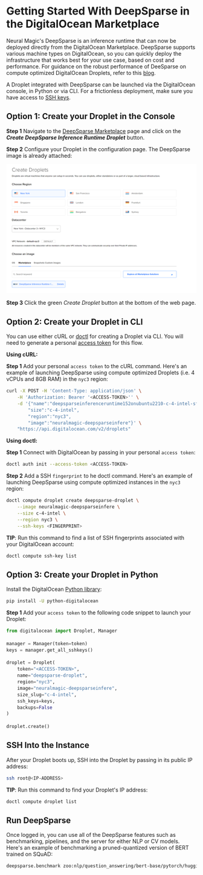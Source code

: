 <!--
Copyright (c) 2021 - present / Neuralmagic, Inc. All Rights Reserved.

Licensed under the Apache License, Version 2.0 (the "License");
you may not use this file except in compliance with the License.
You may obtain a copy of the License at

   http://www.apache.org/licenses/LICENSE-2.0

Unless required by applicable law or agreed to in writing,
software distributed under the License is distributed on an "AS IS" BASIS,
WITHOUT WARRANTIES OR CONDITIONS OF ANY KIND, either express or implied.
See the License for the specific language governing permissions and
limitations under the License.
-->

# **Getting Started With DeepSparse in the DigitalOcean Marketplace**

Neural Magic's DeepSparse is an inference runtime that can now be deployed directly from the DigitalOcean Marketplace. DeepSparse supports various machine types on DigitalOcean, so you can quickly deploy the infrastructure that works best for your use case, based on cost and performance. For guidance on the robust performance of DeeSparse on compute optimized DigitalOcean Droplets, refer to this [blog](https://neuralmagic.com/blog/how-to-achieve-up-to-3x-ai-speedup-on-digitaloceans-premium-cpus/).

A Droplet integrated with DeepSparse can be launched via the DigitalOcean console, in Python or via CLI. For a frictionless deployment, make sure you have access to [SSH keys](https://docs.digitalocean.com/products/droplets/how-to/add-ssh-keys/).

## **Option 1: Create your Droplet in the Console**

**Step 1** Navigate to the [DeepSparse Marketplace](hhttps://marketplace.digitalocean.com/apps/deepsparse-inference-runtime) page and click on the ***Create DeepSparse Inference Runtime Droplet*** button.

**Step 2** Configure your Droplet in the configuration page. The DeepSparse image is already attached:

![alt text](./img/console.png)

**Step 3** Click the green *Create Droplet* button at the bottom of the web page.

## **Option 2: Create your Droplet in CLI**

You can use either cURL or [doctl](https://docs.digitalocean.com/reference/doctl/how-to/install/) for creating a Droplet via CLI. You will need to generate a personal [access token](https://docs.digitalocean.com/reference/api/create-personal-access-token/) for this flow. 

**Using cURL:**

**Step 1** Add your personal `access token` to the cURL command. Here's an example of launching DeepSparse using compute optimized Droplets (i.e. 4 vCPUs and 8GB RAM) in the `nyc3` region:

```bash
curl -X POST -H 'Content-Type: application/json' \
    -H 'Authorization: Bearer '<ACCESS-TOKEN>'' \
    -d '{"name":"deepsparseinferenceruntime152onubuntu2210-c-4-intel-sfo3-01",
        "size":"c-4-intel",
        "region":"nyc3",
        "image":"neuralmagic-deepsparseinfere"}' \
    "https://api.digitalocean.com/v2/droplets"
```

**Using doctl:**

**Step 1** Connect with DigitalOcean by passing in your personal `access token`:

```bash
doctl auth init --access-token <ACCESS-TOKEN>
```

**Step 2** Add a SSH `fingerprint` to he doctl command. Here's an example of launching DeepSparse using compute optimized instances in the `nyc3` region:

```bash
doctl compute droplet create deepsparse-droplet \
    --image neuralmagic-deepsparseinfere \
    --size c-4-intel \
    --region nyc3 \
    --ssh-keys <FINGERPRINT>
```

**TIP**: Run this command to find a list of SSH fingerprints associated with your DigitalOcean account:

```bash
doctl compute ssh-key list
```

## **Option 3: Create your Droplet in Python**

Install the DigitalOcean [Python library](https://github.com/koalalorenzo/python-digitalocean):

```bash
pip install -U python-digitalocean
```

**Step 1** Add your `access token` to the following code snippet to launch your Droplet:

```python
from digitalocean import Droplet, Manager

manager = Manager(token=token)
keys = manager.get_all_sshkeys()

droplet = Droplet(
    token="<ACCESS-TOKEN>",
    name="deepsparse-droplet",
    region="nyc3",
    image="neuralmagic-deepsparseinfere",
    size_slug="c-4-intel",
    ssh_keys=keys,
    backups=False
)

droplet.create()
```

## **SSH Into the Instance**

After your Droplet boots up, SSH into the Droplet by passing in its public IP address:

```bash
ssh root@<IP-ADDRESS>
```

**TIP**: Run this command to find your Droplet's IP address:

```bash
doctl compute droplet list
```

## **Run DeepSparse**

Once logged in, you can use all of the DeepSparse features such as benchmarking, pipelines, and the server for either NLP or CV models. Here's an example of benchmarking a pruned-quantized version of BERT trained on SQuAD:

```bash
deepsparse.benchmark zoo:nlp/question_answering/bert-base/pytorch/huggingface/squad/pruned95_obs_quant-none --batch_size 1
```